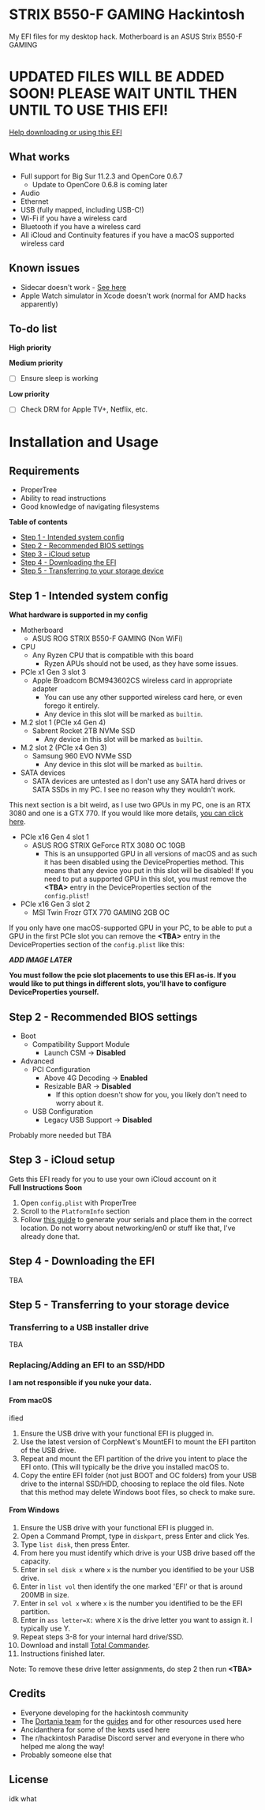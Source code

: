 # STRIX B550-F GAMING Hackintosh
My EFI files for my desktop hack. Motherboard is an ASUS Strix B550-F GAMING

# UPDATED FILES WILL BE ADDED SOON! PLEASE WAIT UNTIL THEN UNTIL TO USE THIS EFI!

[Help downloading or using this EFI](https://github.com/ThatsNiceGuy/strix-b550-f-hackintosh/blob/master/README.md#installation-and-usage)
## What works
- Full support for Big Sur 11.2.3 and OpenCore 0.6.7
  - Update to OpenCore 0.6.8 is coming later
- Audio
- Ethernet
- USB (fully mapped, including USB-C!)
- Wi-Fi if you have a wireless card
- Bluetooth if you have a wireless card
- All iCloud and Continuity features if you have a macOS supported wireless card

## Known issues
- Sidecar doesn't work - [See here](https://github.com/AMD-OSX/bugtracker/issues/1)
- Apple Watch simulator in Xcode doesn't work (normal for AMD hacks apparently)

## To-do list

**High priority**


**Medium priority**
- [ ] Ensure sleep is working

**Low priority**
- [ ] Check DRM for Apple TV+, Netflix, etc.
  
# Installation and Usage

## Requirements
- ProperTree
- Ability to read instructions
- Good knowledge of navigating filesystems

**Table of contents**
- [Step 1 - Intended system config](https://github.com/ThatsNiceGuy/strix-b550-f-hackintosh/blob/master/README.md#step-1---intended-system-config)
- [Step 2 - Recommended BIOS settings](https://github.com/ThatsNiceGuy/strix-b550-f-hackintosh/blob/master/README.md#step-2---recommended-bios-settings)
- [Step 3 - iCloud setup]()
- [Step 4 - Downloading the EFI]()
- [Step 5 - Transferring to your storage device]()

## Step 1 - Intended system config
**What hardware is supported in my config**

- Motherboard
  - ASUS ROG STRIX B550-F GAMING (Non WiFi)
- CPU
  - Any Ryzen CPU that is compatible with this board
    - Ryzen APUs should not be used, as they have some issues.
- PCIe x1 Gen 3 slot 3
  - Apple Broadcom BCM943602CS wireless card in appropriate adapter
    - You can use any other supported wireless card here, or even forego it entirely.
    - Any device in this slot will be marked as `builtin`.
- M.2 slot 1 (PCIe x4 Gen 4)
  - Sabrent Rocket 2TB NVMe SSD
    - Any device in this slot will be marked as `builtin`.
- M.2 slot 2 (PCIe x4 Gen 3)
  - Samsung 960 EVO NVMe SSD
    - Any device in this slot will be marked as `builtin`.
- SATA devices
  - SATA devices are untested as I don't use any SATA hard drives or SATA SSDs in my PC. I see no reason why they wouldn't work.

This next section is a bit weird, as I use two GPUs in my PC, one is an RTX 3080 and one is a GTX 770. If you would like more details, [you can click here](https://github.com/ThatsNiceGuy/ThatsNiceGuy/blob/master/RTX3080%2BGTX770-macos.md).

- PCIe x16 Gen 4 slot 1
  - ASUS ROG STRIX GeForce RTX 3080 OC 10GB
    - This is an unsupported GPU in all versions of macOS and as such it has been disabled using the DeviceProperties method. This means that any device you put in this slot will be disabled! If you need to put a supported GPU in this slot, you must remove the **\<TBA>** entry in the DeviceProperties section of the `config.plist`! 
- PCIe x16 Gen 3 slot 2
  - MSI Twin Frozr GTX 770 GAMING 2GB OC

If you only have one macOS-supported GPU in your PC, to be able to put a GPU in the first PCIe slot you can remove the **\<TBA>** entry in the DeviceProperties section of the `config.plist` like this:

***ADD IMAGE LATER***

**You must follow the pcie slot placements to use this EFI as-is. If you would like to put things in different slots, you'll have to configure DeviceProperties yourself.**

## Step 2 - Recommended BIOS settings
- Boot
  - Compatibility Support Module
    - Launch CSM → **Disabled**
- Advanced
  - PCI Configuration
    - Above 4G Decoding → **Enabled**
    - Resizable BAR → **Disabled**
      - If this option doesn't show for you, you likely don't need to worry about it.
  - USB Configuration
    - Legacy USB Support → **Disabled**

Probably more needed but TBA

## Step 3 - iCloud setup
Gets this EFI ready for you to use your own iCloud account on it\
**Full Instructions Soon**
1. Open `config.plist` with ProperTree
2. Scroll to the `PlatformInfo` section
3. Follow [this guide](https://dortania.github.io/OpenCore-Post-Install/universal/iservices.html#generate-a-new-serial) to generate your serials and place them in the correct location.
Do not worry about networking/en0 or stuff like that, I've already done that.

## Step 4 - Downloading the EFI

TBA

## Step 5 - Transferring to your storage device
### Transferring to a USB installer drive

TBA

### Replacing/Adding an EFI to an SSD/HDD
**I am not responsible if you nuke your data.**
#### From macOS
ified 
1. Ensure the USB drive with your functional EFI is plugged in.
2. Use the latest version of CorpNewt's MountEFI to mount the EFI partiton of the USB drive.
3. Repeat and mount the EFI partition of the drive you intent to place the EFI onto. (This will typically be the drive you installed macOS to.
4. Copy the entire EFI folder (not just BOOT and OC folders) from your USB drive to the internal SSD/HDD, choosing to replace the old files.
Note that this method may delete Windows boot files, so check to make sure.

#### From Windows

1. Ensure the USB drive with your functional EFI is plugged in.
2. Open a Command Prompt, type in `diskpart`, press Enter and click Yes.
3. Type `list disk`, then press Enter.
4. From here you must identify which drive is your USB drive based off the capacity.
5. Enter in `sel disk x` where `x` is the number you identified to be your USB drive.
6. Enter in `list vol` then identify the one marked 'EFI' or that is around 200MB in size.
7. Enter in `sel vol x` where `x` is the number you identified to be the EFI partition.
8. Enter in `ass letter=X:` where `X` is the drive letter you want to assign it. I typically use Y.
9. Repeat steps 3-8 for your internal hard drive/SSD.
10. Download and install [Total Commander](https://www.ghisler.com/download.htm). 
11. Instructions finished later.


Note: To remove these drive letter assignments, do step 2 then run **\<TBA>**

## Credits
- Everyone developing for the hackintosh community
- The [Dortania team](https://github.com/orgs/dortania) for the [guides](https://dortania.github.io/getting-started/) and for other resources used here
- Ancidanthera for some of the kexts used here
- The r/hackintosh Paradise Discord server and everyone in there who helped me along the way!
- Probably someone else that 

## License
idk what
